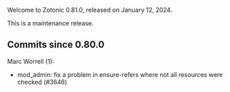 Welcome to Zotonic 0.81.0, released on January 12, 2024.

This is a maintenance release.



Commits since 0.80.0
--------------------

Marc Worrell (1):

*   mod\_admin: fix a problem in ensure-refers where not all resources were checked (#3646)